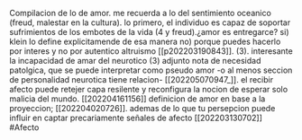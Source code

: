 Compilacion de lo de amor. me recuerda a lo del sentimiento oceanico (freud, malestar en la cultura).  lo primero, el individuo es capaz de soportar sufrimientos de los embotes de la vida (4 y freud).¿amor es entregarce? si) klein lo define explicitamende de esa manera no) porque puedes hacerlo por interes y no por autentico altruismo [[p202203190843]]. (3). interesante la incapacidad de amar del neurotico (3) adjunto nota de necesidad patolgica, que se puede interpretar como pseudo amor -o al menos seccion de personalidad neurotica tiene relacion- [[202205070947_]]. el recibir afecto puede retejer capa resilente y reconfigura la nocion de esperar solo malicia del mundo.
[[202204161156]] definicion de amor en base a la proyeccion; [[202204020726]]. ademas de lo que tu persepcion puede influir en captar precariamente señales de afecto [[202203130702]]
#Afecto 
